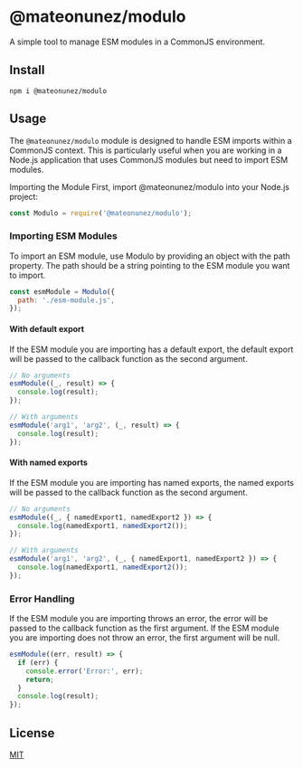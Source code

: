 # @mateonunez/modulo

A simple tool to manage ESM modules in a CommonJS environment.

## Install

```
npm i @mateonunez/modulo
```

## Usage

The `@mateonunez/modulo` module is designed to handle ESM imports within a CommonJS context. This is particularly useful when you are working in a Node.js application that uses CommonJS modules but need to import ESM modules.

Importing the Module
First, import @mateonunez/modulo into your Node.js project:

```js
const Modulo = require('@mateonunez/modulo');
```

### Importing ESM Modules

To import an ESM module, use Modulo by providing an object with the path property. The path should be a string pointing to the ESM module you want to import.

```js
const esmModule = Modulo({
  path: './esm-module.js',
});
```

#### With default export

If the ESM module you are importing has a default export, the default export will be passed to the callback function as the second argument.

```js
// No arguments
esmModule((_, result) => {
  console.log(result);
});

// With arguments
esmModule('arg1', 'arg2', (_, result) => {
  console.log(result);
});
```

#### With named exports

If the ESM module you are importing has named exports, the named exports will be passed to the callback function as the second argument.

```js
// No arguments
esmModule((_, { namedExport1, namedExport2 }) => {
  console.log(namedExport1, namedExport2());
});

// With arguments
esmModule('arg1', 'arg2', (_, { namedExport1, namedExport2 }) => {
  console.log(namedExport1, namedExport2());
});
```

### Error Handling

If the ESM module you are importing throws an error, the error will be passed to the callback function as the first argument. If the ESM module you are importing does not throw an error, the first argument will be null.

```js
esmModule((err, result) => {
  if (err) {
    console.error('Error:', err);
    return;
  }
  console.log(result);
});
```

## License

[MIT](./LICENSE)
